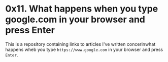 # 0x11. What happens when you type google.com in your browser and press Enter
This is a repository containing links to articles I've written concerinwhat happens wheb you type `https://www.google.com` in your browser and press `Enter`.
